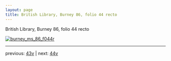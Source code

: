 ```yaml
---
layout: page
title: British Library, Burney 86, folio 44 recto
---
```


British Library, Burney 86, folio 44 recto

[![burney_ms_86_f044r](http://www.homermultitext.org/iipsrv?IIIF=/project/homer/pyramidal/deepzoom/bl/burney86imgs/v1/burney_ms_86_f044r.tif/full/800,/0/default.jpg)](http://www.homermultitext.org/ict2/?urn=urn:cite2:bl:burney86imgs.v1:burney_ms_86_f044r) 

---

previous:  [43v](../43v/) | next: [44v](../44v/)